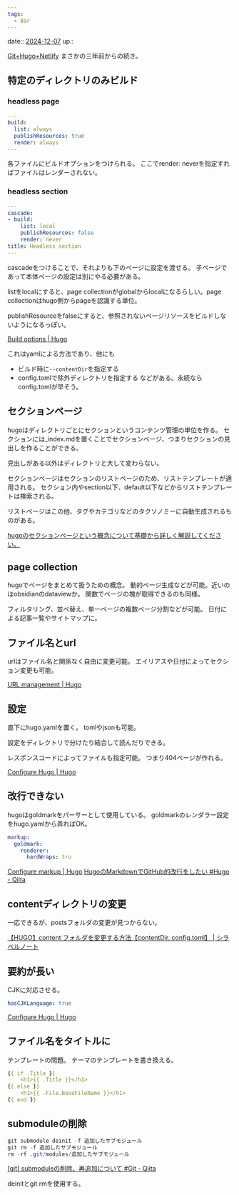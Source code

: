 ```yaml
---
tags:
  - Bar
---
```


date:: [2024-12-07](Daily_Note/2024-12-07.md)
up::

[Git+Hugo+Netlify](Git+Hugo+Netlify.md)
まさかの三年前からの続き。

## 特定のディレクトリのみビルド
### headless page

```yaml
---
build: 
  list: always
  publishResources: true 
  render: always
---
```

各ファイルにビルドオプションをつけられる。
ここでrender: neverを指定すればファイルはレンダーされない。

### headless section

```yaml
---
cascade:
- build:
    list: local
    publishResources: false
    render: never
title: Headless section
---
```

cascadeをつけることで、それよりも下のページに設定を渡せる。
子ページであって本体ページの設定は別にやる必要がある。

listをlocalにすると、page collectionがglobalからlocalになるらしい。page collectionはhugo側からpageを認識する単位。

publishResourceをfalseにすると、参照されないページリソースをビルドしないようになるっぽい。

[Build options | Hugo](https://gohugo.io/content-management/build-options/)


これはyamlによる方法であり、他にも
- ビルド時に`--contentDir`を指定する
- config.tomlで除外ディレクトリを指定する
などがある。永続ならconfig.tomlが早そう。


## セクションページ
hugoはディレクトリごとにセクションというコンテンツ管理の単位を作る。
セクションには_index.mdを置くことでセクションページ、つまりセクションの見出しを作ることができる。

見出しがある以外はディレクトリと大して変わらない。

セクションページはセクションのリストページのため、リストテンプレートが適用される。
セクション内やsection以下、default以下などからリストテンプレートは検索される。

リストページはこの他、タグやカテゴリなどのタクソノミーに自動生成されるものがある。

[hugoのセクションページという概念について基礎から詳しく解説してください。](https://felo.ai/search/apxgf89KZK6Qt8YwjL6BQw?invite=rRKXGDWOelDkk)

## page collection
hugoでページをまとめて扱うための概念。
動的ページ生成などが可能。近いのはobsidianのdataviewか。
関数でページの塊が取得できるのも同様。

フィルタリング、並べ替え、単一ページの複数ページ分割などが可能。
日付による記事一覧やサイトマップに。

## ファイル名とurl
urlはファイル名と関係なく自由に変更可能。
エイリアスや日付によってセクション変更も可能。

[URL management | Hugo](https://gohugo.io/content-management/urls/#permalinks)

## 設定
直下にhugo.yamlを置く。
tomlやjsonも可能。

設定をディレクトリで分けたり結合して読んだりできる。

レスポンスコードによってファイルも指定可能。
つまり404ページが作れる。

[Configure Hugo | Hugo](https://gohugo.io/getting-started/configuration/#configure-page)

## 改行できない
hugoはgoldmarkをパーサーとして使用している。
goldmarkのレンダラー設定をhugo.yamlから弄ればOK。
```yaml
markup:
  goldmark:
    renderer:
      hardWraps: tru
```

[Configure markup | Hugo](https://gohugo.io/getting-started/configuration-markup/)
[HugoのMarkdownでGitHub的改行をしたい #Hugo - Qiita](https://qiita.com/sijiaoh/items/3dcbbed720a2fc668ca8)

## contentディレクトリの変更
一応できるが、postsフォルダの変更が見つからない。

[【HUGO】content フォルダを変更する方法【contentDir, config.toml】 | シラベルノート](https://srbrnote.work/archives/6635)

## 要約が長い
CJKに対応させる。
```yaml
hasCJKLanguage: true
```
[Configure Hugo | Hugo](https://gohugo.io/getting-started/configuration/#hascjklanguage)

## ファイル名をタイトルに
テンプレートの問題。
テーマのテンプレートを書き換える。

```yaml
{{ if .Title }}
    <h1>{{ .Title }}</h1>
{{ else }}
    <h1>{{ .File.BaseFileName }}</h1>
{{ end }}
```

## submoduleの削除
```powershell
git submodule deinit -f 追加したサブモジュール
git rm -f 追加したサブモジュール
rm -rf .git/modules/追加したサブモジュール 
```

[\[git\] submoduleの削除、再追加について #Git - Qiita](https://qiita.com/k_yamashita/items/040c04f8798d2384806e)

deinitとgit rmを使用する。
